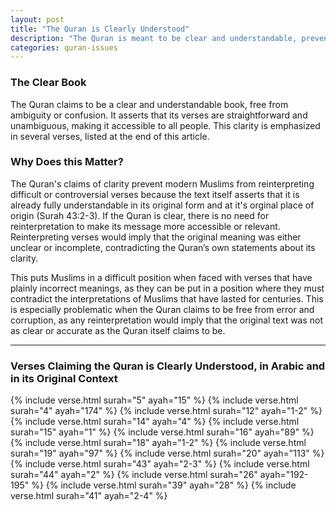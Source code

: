 ```yaml
---
layout: post
title: "The Quran is Clearly Understood"
description: "The Quran is meant to be clear and understandable, preventing Muslims from reinterpretation."
categories: quran-issues
---
```


### The Clear Book

The Quran claims to be a clear and understandable book, free from ambiguity or confusion. It asserts that its verses are straightforward and unambiguous, making it accessible to all people. This clarity is emphasized in several verses, listed at the end of this article.

### Why Does this Matter?

The Quran's claims of clarity prevent modern Muslims from reinterpreting difficult or controversial verses because the text itself asserts that it is already fully understandable in its original form and at it's orginal place of origin (Surah 43:2-3). If the Quran is clear, there is no need for reinterpretation to make its message more accessible or relevant. Reinterpreting verses would imply that the original meaning was either unclear or incomplete, contradicting the Quran’s own statements about its clarity.

This puts Muslims in a difficult position when faced with verses that have plainly incorrect meanings, as they can be put in a position where they must contradict the interpretations of Muslims that have lasted for centuries. This is especially problematic when the Quran claims to be free from error and corruption, as any reinterpretation would imply that the original text was not as clear or accurate as the Quran itself claims to be.

---

### Verses Claiming the Quran is Clearly Understood, in Arabic and in its Original Context

{% include verse.html surah="5" ayah="15" %}
{% include verse.html surah="4" ayah="174" %}
{% include verse.html surah="12" ayah="1-2" %}
{% include verse.html surah="14" ayah="4" %}
{% include verse.html surah="15" ayah="1" %}
{% include verse.html surah="16" ayah="89" %}
{% include verse.html surah="18" ayah="1-2" %}
{% include verse.html surah="19" ayah="97" %}
{% include verse.html surah="20" ayah="113" %}
{% include verse.html surah="43" ayah="2-3" %}
{% include verse.html surah="44" ayah="2" %}
{% include verse.html surah="26" ayah="192-195" %}
{% include verse.html surah="39" ayah="28" %}
{% include verse.html surah="41" ayah="2-4" %}
